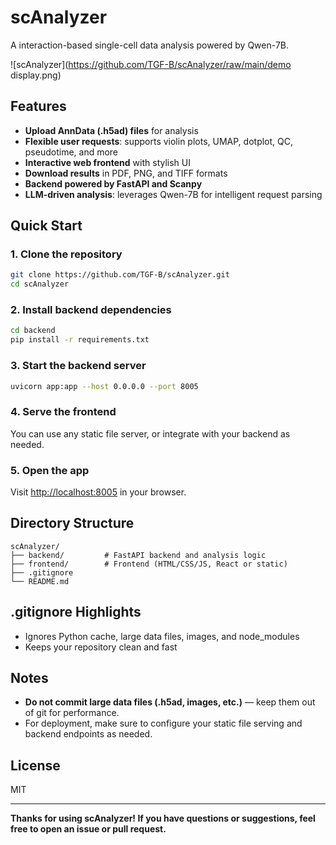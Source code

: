 # scAnalyzer

A  interaction-based single-cell data analysis powered by Qwen-7B.

![scAnalyzer](https://github.com/TGF-B/scAnalyzer/raw/main/demo display.png)

## Features

- **Upload AnnData (.h5ad) files** for analysis
- **Flexible user requests**: supports violin plots, UMAP, dotplot, QC, pseudotime, and more
- **Interactive web frontend** with stylish UI
- **Download results** in PDF, PNG, and TIFF formats
- **Backend powered by FastAPI and Scanpy**
- **LLM-driven analysis**: leverages Qwen-7B for intelligent request parsing

## Quick Start

### 1. Clone the repository

```bash
git clone https://github.com/TGF-B/scAnalyzer.git
cd scAnalyzer
```

### 2. Install backend dependencies

```bash
cd backend
pip install -r requirements.txt
```

### 3. Start the backend server

```bash
uvicorn app:app --host 0.0.0.0 --port 8005
```

### 4. Serve the frontend

You can use any static file server, or integrate with your backend as needed.

### 5. Open the app

Visit [http://localhost:8005](http://localhost:8005) in your browser.

## Directory Structure

```
scAnalyzer/
├── backend/         # FastAPI backend and analysis logic
├── frontend/        # Frontend (HTML/CSS/JS, React or static)
├── .gitignore
└── README.md
```

## .gitignore Highlights

- Ignores Python cache, large data files, images, and node_modules
- Keeps your repository clean and fast

## Notes

- **Do not commit large data files (.h5ad, images, etc.)** — keep them out of git for performance.
- For deployment, make sure to configure your static file serving and backend endpoints as needed.

## License

MIT

---

**Thanks for using scAnalyzer! If you have questions or suggestions, feel free to open an issue or pull request.**
